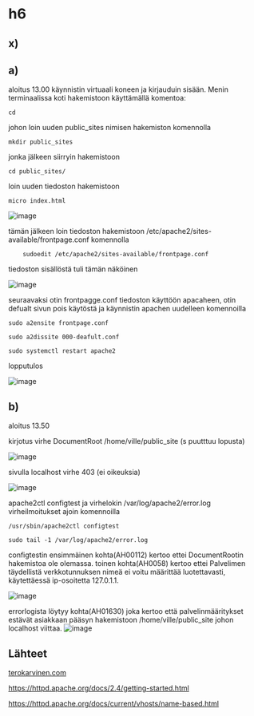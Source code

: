 # h6

## x) 

## a) 
aloitus 13.00
käynnistin virtuaali koneen ja kirjauduin sisään. Menin terminaalissa koti hakemistoon käyttämällä komentoa:

    cd 
    
johon loin uuden public_sites nimisen hakemiston komennolla

    mkdir public_sites

jonka jälkeen siirryin hakemistoon 

    cd public_sites/
    
loin uuden tiedoston hakemistoon 

    micro index.html
    
![image](https://user-images.githubusercontent.com/112497423/216815403-f7bd2dd5-8571-466f-a41c-9362041a1de0.png)


tämän jälkeen loin tiedoston hakemistoon /etc/apache2/sites-available/frontpage.conf komennolla
      
        sudoedit /etc/apache2/sites-available/frontpage.conf
        
tiedoston sisällöstä tuli tämän näköinen

![image](https://user-images.githubusercontent.com/112497423/216815743-d5df0f50-40ac-4671-a60e-bdd27f78b9ed.png)

seuraavaksi otin frontpagge.conf tiedoston käyttöön apacaheen, otin defualt sivun pois käytöstä ja käynnistin apachen uudelleen komennoilla

`
sudo a2ensite frontpage.conf
`  

`
sudo a2dissite 000-deafult.conf
`

`
sudo systemctl restart apache2
`

lopputulos 

![image](https://user-images.githubusercontent.com/112497423/216816381-80039c41-cab4-479b-9a9e-7b03cab70659.png)


## b) 
aloitus 13.50

kirjotus virhe DocumentRoot /home/ville/public_site (s puutttuu lopusta)

![image](https://user-images.githubusercontent.com/112497423/216818419-bf956283-7a04-4fe2-90e8-4c187f596758.png)



sivulla localhost virhe 403 (ei oikeuksia)

![image](https://user-images.githubusercontent.com/112497423/216818585-832067c5-2679-4a6d-be58-487fa788bdb8.png)

apache2ctl configtest ja virhelokin /var/log/apache2/error.log virheilmoitukset ajoin komennoilla

`
/usr/sbin/apache2ctl configtest
`

`
sudo tail -1 /var/log/apache2/error.log
`

configtestin ensimmäinen kohta(AH00112) kertoo ettei DocumentRootin hakemistoa ole olemassa.
toinen kohta(AH0058) kertoo ettei Palvelimen täydellistä verkkotunnuksen nimeä ei voitu määrittää luotettavasti, käytettäessä ip-osoitetta 127.0.1.1.

![image](https://user-images.githubusercontent.com/112497423/216818857-556bba71-adb0-4a53-b599-abdc9d0670b7.png)





errorlogista löytyy kohta(AH01630) joka kertoo että palvelinmääritykset estävät asiakkaan pääsyn hakemistoon /home/ville/public_site johon localhost viittaa. 
![image](https://user-images.githubusercontent.com/112497423/216818846-81900a07-3b0e-4cb1-afe0-d4f3c52fd750.png)


## Lähteet

[terokarvinen.com](https://terokarvinen.com/)

https://httpd.apache.org/docs/2.4/getting-started.html

https://httpd.apache.org/docs/current/vhosts/name-based.html
